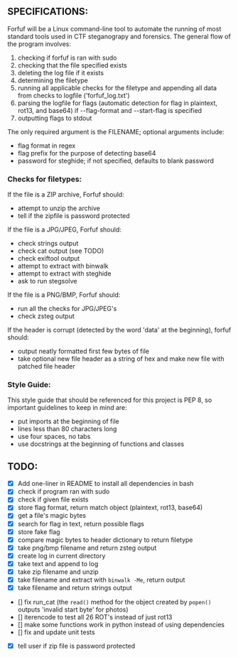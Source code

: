 ## SPECIFICATIONS:
Forfuf will be a Linux command-line tool to automate the running of 
most standard tools used in CTF steganograpy and forensics. The general
flow of the program involves:

1. checking if forfuf is ran with sudo
2. checking that the file specified exists
3. deleting the log file if it exists
4. determining the filetype
5. running all applicable checks for the filetype and appending all data
    from checks to logfile ('forfuf_log.txt')
6. parsing the logfile for flags (automatic detection for flag in plaintext,
    rot13, and base64) if --flag-format and --start-flag is specified
7. outputting flags to stdout

The only required argument is the FILENAME; optional arguments include:

- flag format in regex
- flag prefix for the purpose of detecting base64
- password for steghide; if not specified, defaults to blank password

### Checks for filetypes:

If the file is a ZIP archive, Forfuf should:
- attempt to unzip the archive
- tell if the zipfile is password protected

If the file is a JPG/JPEG, Forfuf should:
- check strings output
- check cat output (see TODO)
- check exiftool output
- attempt to extract with binwalk
- attempt to extract with steghide
- ask to run stegsolve

If the file is a PNG/BMP, Forfuf should:
- run all the checks for JPG/JPEG's
- check zsteg output

If the header is corrupt (detected by the word 'data' at the beginning), forfuf should:
- output neatly formatted first few bytes of file
- take optional new file header as a string of hex and 
    make new file with patched file header

### Style Guide:
This style guide that should be referenced for this project is PEP 8,
so important guidelines to keep in mind are:

- put imports at the beginning of file
- lines less than 80 characters long
- use four spaces, no tabs
- use docstrings at the beginning of functions and classes

## TODO:
- [x] Add one-liner in README to install all dependencies in bash
- [x] check if program ran with sudo
- [x] check if given file exists
- [x] store flag format, return match object (plaintext, rot13, base64)
- [x] get a file's magic bytes
- [x] search for flag in text, return possible flags
- [x] store fake flag
- [x] compare magic bytes to header dictionary to return filetype
- [x] take png/bmp filename and return zsteg output
- [x] create log in current directory
- [x] take text and append to log
- [x] take zip filename and unzip
- [x] take filename and extract with `binwalk -Me`, return output
- [x] take filename and return strings output
- [] fix run_cat (the `read()` method for the object created by `popen()`
    outputs 'invalid start byte' for photos)
- [] iterencode to test all 26 ROT's instead of just rot13
- [] make some functions work in python instead of using dependencies
- [] fix and update unit tests
- [x] tell user if zip file is password protected